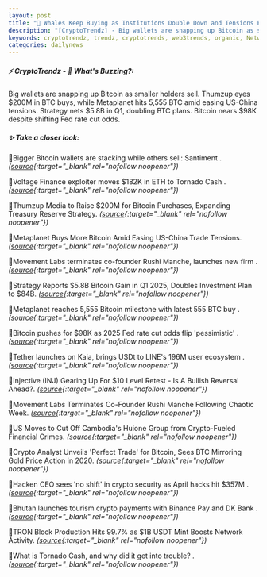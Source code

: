 ```yaml
---
layout: post
title: "🌇 Whales Keep Buying as Institutions Double Down and Tensions Ease Bitcoin News"
description: "[CryptoTrendz] - Big wallets are snapping up Bitcoin as smaller holders sell. Thumzup eyes $200M in BTC buys, while Metaplanet hits 5,555 BTC amid easing US-China tensions. Strategy nets $5.8B in Q1, doubling BTC plans. Bitcoin nears $98K despite shifting Fed rate cut odds."
keywords: cryptotrendz, trendz, cryptotrends, web3trends, organic, Network, ETH, Analyst, Binance, crypto, USDt, CEO, Bitcoin, BTC
categories: dailynews
---
```


##### ⚡ CryptoTrendz - 📌 *What's Buzzing?:*

Big wallets are snapping up Bitcoin as smaller holders sell. Thumzup eyes $200M in BTC buys, while Metaplanet hits 5,555 BTC amid easing US-China tensions. Strategy nets $5.8B in Q1, doubling BTC plans. Bitcoin nears $98K despite shifting Fed rate cut odds.

##### ✨ *Take a closer look:*


🔹Bigger Bitcoin wallets are stacking while others sell: Santiment . *([source](https://s.avyag.com/e77k){:target="_blank" rel="nofollow noopener"})*

🔹Voltage Finance exploiter moves $182K in ETH to Tornado Cash . *([source](https://s.avyag.com/cwop){:target="_blank" rel="nofollow noopener"})*

🔹Thumzup Media to Raise $200M for Bitcoin Purchases, Expanding Treasury Reserve Strategy. *([source](https://s.avyag.com/vnl8){:target="_blank" rel="nofollow noopener"})*

🔹Metaplanet Buys More Bitcoin Amid Easing US-China Trade Tensions. *([source](https://s.avyag.com/i7v8){:target="_blank" rel="nofollow noopener"})*

🔹Movement Labs terminates co-founder Rushi Manche, launches new firm . *([source](https://s.avyag.com/bx8x){:target="_blank" rel="nofollow noopener"})*

🔹Strategy Reports $5.8B Bitcoin Gain in Q1 2025, Doubles Investment Plan to $84B. *([source](https://s.avyag.com/zint){:target="_blank" rel="nofollow noopener"})*

🔹Metaplanet reaches 5,555 Bitcoin milestone with latest 555 BTC buy . *([source](https://s.avyag.com/b538){:target="_blank" rel="nofollow noopener"})*

🔹Bitcoin pushes for $98K as 2025 Fed rate cut odds flip 'pessimistic' . *([source](https://s.avyag.com/czp6){:target="_blank" rel="nofollow noopener"})*

🔹Tether launches on Kaia, brings USDt to LINE's 196M user ecosystem . *([source](https://s.avyag.com/sy8b){:target="_blank" rel="nofollow noopener"})*

🔹Injective (INJ) Gearing Up For $10 Level Retest - Is A Bullish Reversal Ahead?. *([source](https://s.avyag.com/djg8){:target="_blank" rel="nofollow noopener"})*

🔹Movement Labs Terminates Co-Founder Rushi Manche Following Chaotic Week. *([source](https://s.avyag.com/92vz){:target="_blank" rel="nofollow noopener"})*

🔹US Moves to Cut Off Cambodia's Huione Group from Crypto-Fueled Financial Crimes. *([source](https://s.avyag.com/5jsw){:target="_blank" rel="nofollow noopener"})*

🔹Crypto Analyst Unveils 'Perfect Trade' for Bitcoin, Sees BTC Mirroring Gold Price Action in 2020. *([source](https://s.avyag.com/oysa){:target="_blank" rel="nofollow noopener"})*

🔹Hacken CEO sees 'no shift' in crypto security as April hacks hit $357M . *([source](https://s.avyag.com/accd){:target="_blank" rel="nofollow noopener"})*

🔹Bhutan launches tourism crypto payments with Binance Pay and DK Bank . *([source](https://s.avyag.com/xqw1){:target="_blank" rel="nofollow noopener"})*

🔹TRON Block Production Hits 99.7% as $1B USDT Mint Boosts Network Activity. *([source](https://s.avyag.com/ied7){:target="_blank" rel="nofollow noopener"})*

🔹What is Tornado Cash, and why did it get into trouble? . *([source](https://s.avyag.com/e9cw){:target="_blank" rel="nofollow noopener"})*
